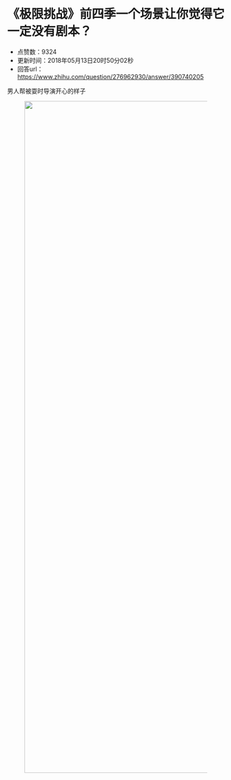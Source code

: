 # 《极限挑战》前四季一个场景让你觉得它一定没有剧本？
- 点赞数：9324
- 更新时间：2018年05月13日20时50分02秒
- 回答url：https://www.zhihu.com/question/276962930/answer/390740205
<body>
 <p data-pid="aLMDq6wn">男人帮被耍时导演开心的样子</p>
 <figure>
  <img data-rawwidth="1560" data-rawheight="720" src="https://picx.zhimg.com/50/v2-4e7ef7cadb0585c41447ef54ea6a66b2_720w.jpg?source=1940ef5c" data-original-token="v2-4e7ef7cadb0585c41447ef54ea6a66b2" class="origin_image zh-lightbox-thumb" width="1560" data-original="https://picx.zhimg.com/v2-4e7ef7cadb0585c41447ef54ea6a66b2_r.jpg?source=1940ef5c">
 </figure>
</body>